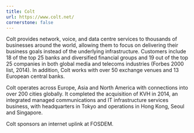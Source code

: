 ```yaml
---
title: Colt
url: https://www.colt.net/
cornerstone: false
---
```


Colt provides network, voice, and data centre services to thousands of
businesses around the world, allowing them to focus on delivering their
business goals instead of the underlying infrastructure. Customers include 18
of the top 25 banks and diversified financial groups and 19 out of the top 25
companies in both global media and telecoms industries (Forbes 2000 list,
2014). In addition, Colt works with over 50 exchange venues and 13 European
central banks.

Colt operates across Europe, Asia and North America with connections into over
200 cities globally. It completed the acquisition of KVH in 2014, an
integrated managed communications and IT infrastructure services business,
with headquarters in Tokyo and operations in Hong Kong, Seoul and Singapore.

Colt sponsors an internet uplink at FOSDEM.
